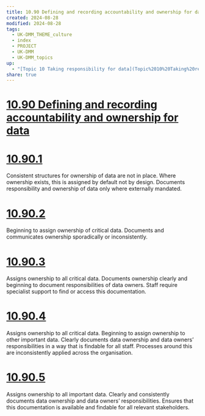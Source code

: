 ```yaml
---
title: 10.90 Defining and recording accountability and ownership for data
created: 2024-08-28
modified: 2024-08-28
tags:
  - UK-DMM_THEME_culture
  - index
  - PROJECT
  - UK-DMM
  - UK-DMM_topics
up:
  - "[Topic 10 Taking responsibility for data](Topic%2010%20Taking%20responsibility%20for%20data.md)"
share: true
---
```

# [10.90 Defining and recording accountability and ownership for data](10.90%20Defining%20and%20recording%20accountability%20and%20ownership%20for%20data.md)
# [10.90.1](10.90.1.md)

Consistent structures for ownership of data are not in place. Where ownership exists, this is assigned by default not by design. Documents responsibility and ownership of data only where externally mandated.

# [10.90.2](10.90.2.md)

Beginning to assign ownership of critical data. Documents and communicates ownership sporadically or inconsistently.

# [10.90.3](10.90.3.md)

Assigns ownership to all critical data. Documents ownership clearly and beginning to document responsibilities of data owners. Staff require specialist support to find or access this documentation.

# [10.90.4](10.90.4.md)

Assigns ownership to all critical data. Beginning to assign ownership to other important data. Clearly documents data ownership and data owners’ responsibilities in a way that is findable for all staff. Processes around this are inconsistently applied across the organisation.

# [10.90.5](10.90.5.md)

Assigns ownership to all important data. Clearly and consistently documents data ownership and data owners’ responsibilities. Ensures that this documentation is available and findable for all relevant stakeholders.
